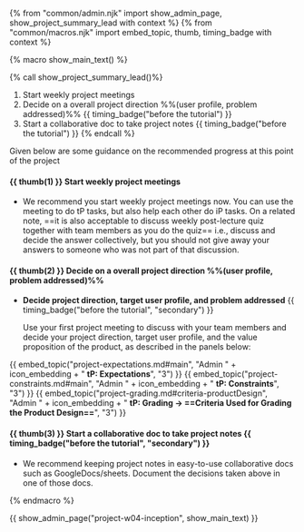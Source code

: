 {% from "common/admin.njk" import show_admin_page, show_project_summary_lead with context %}
{% from "common/macros.njk" import embed_topic, thumb, timing_badge with context %}

{% macro show_main_text() %}
<div id="main">

{% call show_project_summary_lead()%}
1. Start weekly project meetings
1. Decide on a overall project direction %%(user profile, problem addressed)%% {{ timing_badge("before the tutorial") }}
1. Start a collaborative doc to take project notes {{ timing_badge("before the tutorial") }}
{% endcall %}

<div id="body">

Given below are some guidance on the recommended progress at this point of the project

#### {{ thumb(1) }} Start weekly project meetings

* We recommend you start weekly project meetings now. You can use the meeting to do tP tasks, but also help each other do iP tasks. On a related note, ==it is also acceptable to discuss weekly post-lecture quiz together with team members as you do the quiz== i.e., discuss and decide the answer collectively, but you should not give away your answers to someone who was not part of that discussion.

#### {{ thumb(2) }} Decide on a overall project direction %%(user profile, problem addressed)%%

* **Decide project direction, target user profile, and problem addressed** {{ timing_badge("before the tutorial", "secondary") }}

  Use your first project meeting to discuss with your team members and decide your project direction, target user profile, and the value proposition of the product, as described in the panels below:

<div class="indented-level2">

{{ embed_topic("project-expectations.md#main", "Admin " + icon_embedding + " **tP: Expectations**", "3") }}
{{ embed_topic("project-constraints.md#main", "Admin " + icon_embedding + " **tP: Constraints**", "3") }}
{{ embed_topic("project-grading.md#criteria-productDesign", "Admin " + icon_embedding + " **tP: Grading → ==Criteria Used for Grading the Product Design==**", "3") }}

</div>

#### {{ thumb(3) }} Start a collaborative doc to take project notes {{ timing_badge("before the tutorial", "secondary") }}

* We recommend keeping project notes in easy-to-use collaborative docs such as GoogleDocs/sheets. Document the decisions taken above in one of those docs.

</div>
</div>
{% endmacro %}

{{ show_admin_page("project-w04-inception", show_main_text) }}
